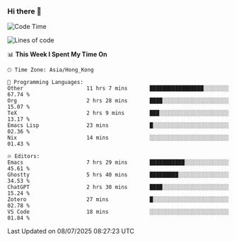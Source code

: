 ### Hi there 👋

<!--
**nicehiro/nicehiro** is a ✨ _special_ ✨ repository because its `README.md` (this file) appears on your GitHub profile.

Here are some ideas to get you started:

- 🔭 I’m currently working on ...
- 🌱 I’m currently learning ...
- 👯 I’m looking to collaborate on ...
- 🤔 I’m looking for help with ...
- 💬 Ask me about ...
- 📫 How to reach me: ...
- 😄 Pronouns: ...
- ⚡ Fun fact: ...
-->

<!--START_SECTION:waka-->
![Code Time](http://img.shields.io/badge/Code%20Time-784%20hrs%2027%20mins-blue)

![Lines of code](https://img.shields.io/badge/From%20Hello%20World%20I%27ve%20Written-1.7%20million%20lines%20of%20code-blue)

📊 **This Week I Spent My Time On** 

```text
🕑︎ Time Zone: Asia/Hong_Kong

💬 Programming Languages: 
Other                    11 hrs 7 mins       █████████████████░░░░░░░░   67.74 % 
Org                      2 hrs 28 mins       ████░░░░░░░░░░░░░░░░░░░░░   15.07 % 
TeX                      2 hrs 9 mins        ███░░░░░░░░░░░░░░░░░░░░░░   13.17 % 
Emacs Lisp               23 mins             █░░░░░░░░░░░░░░░░░░░░░░░░   02.36 % 
Nix                      14 mins             ░░░░░░░░░░░░░░░░░░░░░░░░░   01.43 % 

🔥 Editors: 
Emacs                    7 hrs 29 mins       ███████████░░░░░░░░░░░░░░   45.61 % 
Ghostty                  5 hrs 40 mins       █████████░░░░░░░░░░░░░░░░   34.53 % 
ChatGPT                  2 hrs 30 mins       ████░░░░░░░░░░░░░░░░░░░░░   15.24 % 
Zotero                   27 mins             █░░░░░░░░░░░░░░░░░░░░░░░░   02.78 % 
VS Code                  18 mins             ░░░░░░░░░░░░░░░░░░░░░░░░░   01.84 % 
```


 Last Updated on 08/07/2025 08:27:23 UTC
<!--END_SECTION:waka-->
